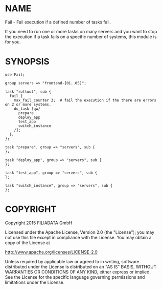 # NAME

Fail - Fail execution if a defined number of tasks fail.

If you need to run one or more tasks on many servers and you want to stop the execution if a task fails on a specific number of systems, this module is for you.

# SYNOPSIS
```
use Fail;
 
group servers => "frontend-[01..05]";
   
task "rollout", sub {
  fail {
    max_fail_counter 2;  # fail the execution if the there are errors on 2 or more systems.
    do_task [qw/
      prepare
      deploy_app
      test_app
      switch_instance
    /];
  };
};
  
task "prepare", group => "servers", sub {
};
   
task "deploy_app", group => "servers", sub {
};
  
task "test_app", group => "servers", sub {
};
   
task "switch_instance", group => "servers", sub {
};
```

# COPYRIGHT

Copyright 2015 FILIADATA GmbH

Licensed under the Apache License, Version 2.0 (the "License");
you may not use this file except in compliance with the License.
You may obtain a copy of the License at

http://www.apache.org/licenses/LICENSE-2.0

Unless required by applicable law or agreed to in writing, software
distributed under the License is distributed on an "AS IS" BASIS,
WITHOUT WARRANTIES OR CONDITIONS OF ANY KIND, either express or implied.
See the License for the specific language governing permissions and
limitations under the License.



